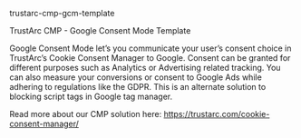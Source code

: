 trustarc-cmp-gcm-template 

TrustArc CMP - Google Consent Mode Template 

Google Consent Mode let’s you communicate your user’s consent choice in TrustArc’s Cookie Consent Manager to Google. Consent can be granted for different purposes such as Analytics or Advertising related tracking. You can also measure your conversions or consent to Google Ads while adhering to regulations like the GDPR. This is an alternate solution to blocking script tags in Google tag manager.

Read more about our CMP solution here: https://trustarc.com/cookie-consent-manager/
